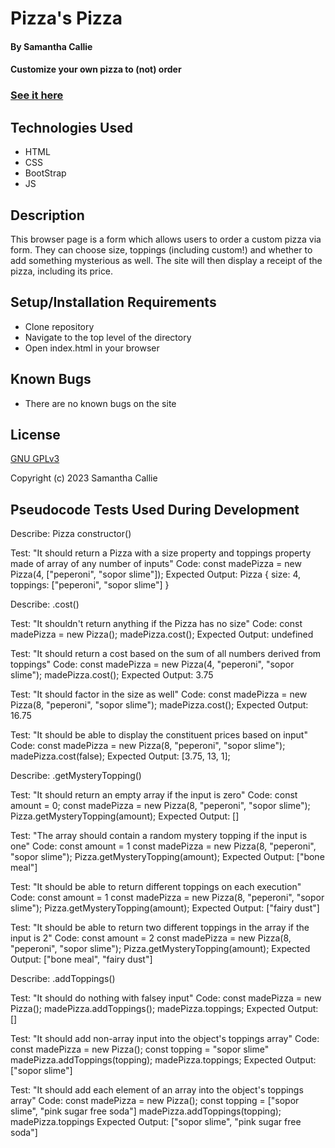 # Pizza's Pizza

#### By **Samantha Callie**

#### Customize your own pizza to (not) order

### [See it here](https://hoomee90.github.io/pizza-parlor/)

## Technologies Used

* HTML
* CSS
* BootStrap
* JS

## Description

This browser page is a form which allows users to order a custom pizza via form. They can choose size, toppings (including custom!) and whether to add something mysterious as well. The site will then display a receipt of the pizza, including its price.

## Setup/Installation Requirements

* Clone repository
* Navigate to the top level of the directory
* Open index.html in your browser

## Known Bugs

* There are no known bugs on the site

## License

[GNU GPLv3](https://choosealicense.com/licenses/agpl-3.0/)

Copyright (c) 2023 Samantha Callie

## Pseudocode Tests Used During Development

Describe: Pizza constructor()

Test: "It should return a Pizza with a size property and toppings property made of array of any number of inputs"
Code: 
const madePizza = new Pizza(4, ["peperoni", "sopor slime"]);
Expected Output: Pizza { size: 4, toppings: ["peperoni", "sopor slime"] }

Describe: .cost()

Test: "It shouldn't return anything if the Pizza has no size"
Code: 
const madePizza = new Pizza();
madePizza.cost();
Expected Output: undefined

Test: "It should return a cost based on the sum of all numbers derived from toppings"
Code: 
const madePizza = new Pizza(4, "peperoni", "sopor slime");
madePizza.cost();
Expected Output: 3.75

Test: "It should factor in the size as well"
Code: 
const madePizza = new Pizza(8, "peperoni", "sopor slime");
madePizza.cost();
Expected Output: 16.75

Test: "It should be able to display the constituent prices based on input"
Code: 
const madePizza = new Pizza(8, "peperoni", "sopor slime");
madePizza.cost(false);
Expected Output: [3.75, 13, 1];

Describe: .getMysteryTopping()

Test: "It should return an empty array if the input is zero" 
Code:
const amount = 0;
const madePizza = new Pizza(8, "peperoni", "sopor slime");
Pizza.getMysteryTopping(amount);
Expected Output: []

Test: "The array should contain a random mystery topping if the input is one" 
Code:
const amount = 1
const madePizza = new Pizza(8, "peperoni", "sopor slime");
Pizza.getMysteryTopping(amount);
Expected Output: ["bone meal"]

Test: "It should be able to return different toppings on each execution" 
Code:
const amount = 1
const madePizza = new Pizza(8, "peperoni", "sopor slime");
Pizza.getMysteryTopping(amount);
Expected Output: ["fairy dust"]

Test: "It should be able to return two different toppings in the array if the input is 2" 
Code:
const amount = 2
const madePizza = new Pizza(8, "peperoni", "sopor slime");
Pizza.getMysteryTopping(amount);
Expected Output: ["bone meal", "fairy dust"]

Describe: .addToppings()

Test: "It should do nothing with falsey input"
Code: 
const madePizza = new Pizza();
madePizza.addToppings();
madePizza.toppings;
Expected Output: []

Test: "It should add non-array input into the object's toppings array"
Code: 
const madePizza = new Pizza();
const topping = "sopor slime"
madePizza.addToppings(topping);
madePizza.toppings;
Expected Output: ["sopor slime"]

Test: "It should add each element of an array into the object's toppings array"
Code: 
const madePizza = new Pizza();
const topping = ["sopor slime", "pink sugar free soda"]
madePizza.addToppings(topping);
madePizza.toppings
Expected Output: ["sopor slime", "pink sugar free soda"]

